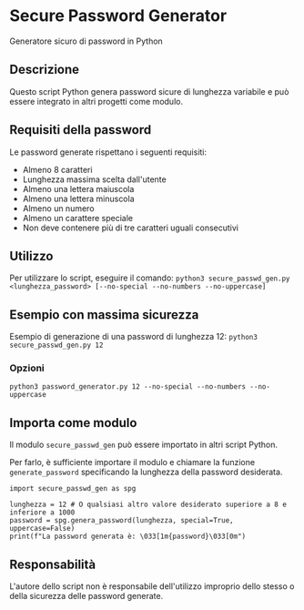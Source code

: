 # Secure Password Generator
 Generatore sicuro di password in Python

## Descrizione
Questo script Python genera password sicure di lunghezza variabile e può essere integrato in altri progetti come modulo. 

## Requisiti della password
Le password generate rispettano i seguenti requisiti:
- Almeno 8 caratteri
- Lunghezza massima scelta dall'utente
- Almeno una lettera maiuscola
- Almeno una lettera minuscola
- Almeno un numero
- Almeno un carattere speciale
- Non deve contenere più di tre caratteri uguali consecutivi

## Utilizzo
Per utilizzare lo script, eseguire il comando:
```python3 secure_passwd_gen.py <lunghezza_password> [--no-special --no-numbers --no-uppercase]```

## Esempio con massima sicurezza
Esempio di generazione di una password di lunghezza 12:
```python3 secure_passwd_gen.py 12```
### Opzioni
```python3 password_generator.py 12 --no-special --no-numbers --no-uppercase```

## Importa come modulo
Il modulo `secure_passwd_gen` può essere importato in altri script Python. 

Per farlo, è sufficiente importare il modulo e chiamare la funzione `generate_password` specificando la lunghezza della password desiderata.

```
import secure_passwd_gen as spg

lunghezza = 12 # O qualsiasi altro valore desiderato superiore a 8 e inferiore a 1000
password = spg.genera_password(lunghezza, special=True, uppercase=False)
print(f"La password generata è: \033[1m{password}\033[0m")
```

## Responsabilità
L'autore dello script non è responsabile dell'utilizzo improprio dello stesso o della sicurezza delle password generate. 
